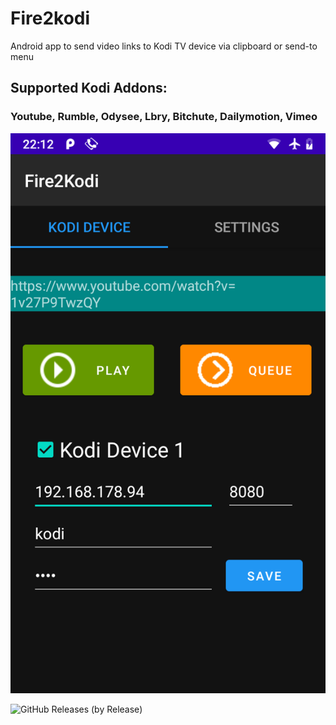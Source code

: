 # Fire2kodi
Android app to send video links to Kodi TV device via clipboard or send-to menu 

## Supported Kodi Addons:
### Youtube, Rumble, Odysee, Lbry, Bitchute, Dailymotion, Vimeo 

![UI](Screenshot_20211018-221225.png)


![GitHub Releases (by Release)](https://img.shields.io/github/downloads/Isayso/Fire2kodi/v0.1/total)

